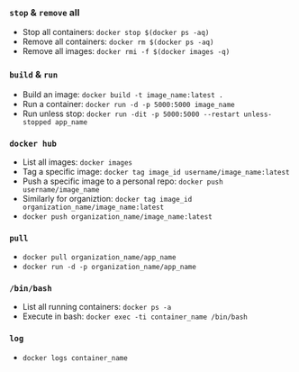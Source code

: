 ### `stop` & `remove` all
- Stop all containers: `docker stop $(docker ps -aq)`
- Remove all containers: `docker rm $(docker ps -aq)`
- Remove all images: `docker rmi -f $(docker images -q)`

### `build` & `run`
- Build an image: `docker build -t image_name:latest .` 
- Run a container: `docker run -d -p 5000:5000 image_name`
- Run unless stop: `docker run -dit -p 5000:5000 --restart unless-stopped app_name`

### `docker hub`
- List all images: `docker images`
- Tag a specific image: `docker tag image_id username/image_name:latest`
- Push a specific image to a personal repo: `docker push username/image_name`
- Similarly for organiztion: `docker tag image_id organization_name/image_name:latest`
- `docker push organization_name/image_name:latest`

### `pull`
- `docker pull organization_name/app_name`
- `docker run -d -p organization_name/app_name`

### `/bin/bash`
- List all running containers: `docker ps -a`
- Execute in bash: `docker exec -ti container_name /bin/bash`

### `log`
- `docker logs container_name`
